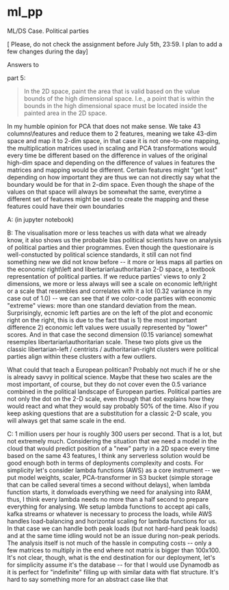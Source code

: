 # ml_pp
ML/DS Case. Political parties

[ Please, do not check the assignment before July 5th, 23:59. I plan to add a few changes during the day]


Answers to 

part 5:

> In the 2D space, paint the area that is valid based on the value bounds of the high dimensional space. I.e., a point that is within the bounds in the high dimensional space must be located inside the painted area in the 2D space.

In my humble opinion for PCA that does not make sense. We take 43 columns\features and reduce them to 2 features, meaning we take 43-dim space and map it to 2-dim space, in that case it is not one-to-one mapping, the multiplication matrices used in scaling and PCA transformations would every time be different based on the difference in values of the original high-dim space and depending on the difference of values in features the matrices and mapping would be different. Certain features might "get lost" depending on how important they are thus we can not directly say what the boundary would be for that in 2-dim space. Even though the shape of the values on that space will always be somewhat the same, everytime a different set of features might be used to create the mapping and these features could have their own boundaries

A: (in jupyter notebook)

B: 
The visualisation more or less teaches us with data what we already know, it also shows us the probable bias political scientists have on analysis of political parties and thier programmes. Even though the questionaire is well-constucted by political science standards, it still can not find something new we did not know before -- it more or less maps all parties on the economic right\left and libertarian\authoritarian 2-D space, a textbook representation of political parties. If we reduce parties' views to only 2 dimensions, we more or less always will see a scale on economic left/right or a scale that resembles and correlates with it a lot (0.32 variance in my case out of 1.0) -- we can see that if we color-code parties with economic "extreme" views: more than one standard deviation from the mean. Surprisingly, ecnomic left parties are on the left of the plot and economic right on the right, this is due to the fact that is 1) the most important difference 2) economic left values were usually represented by "lower" scores. And in that case the second dimension (0.15 variance) somewhat resemples libertarian\authoritarian scale. These two plots give us the classic libertarian-left / centrists / authoritarian-right clusters were political parties align within these clusters with a few outliers. 

What could that teach a European politican? Probably not much if he or she is already savvy in political science. Maybe that these two scales are the most important, of course, but they do not cover even the 0.5 variance combined in the political landscape of European parties. Political parties are not only the dot on the 2-D scale, even though that dot explains how they would react and what they would say probably 50% of the time. Also if you keep asking questions that are a substitution for a classic 2-D scale, you will always get that same scale in the end.

C:
1 million users per hour is roughly 300 users per second. That is a lot, but not extremely much. Considering the situation that we need a model in the cloud that would predict position of a "new" party in a 2D space every time based on the same 43 features, I think any serverless solution would be good enough both in terms of deployments complexity and costs. For simplicity let's consider lambda functions (AWS) as a core instrument -- we put model weights, scaler, PCA-transformer in S3 bucket (simple storage that can be called several times a second without delays), when lambda function starts, it donwloads everything we need for analysing into RAM, thus, I think every lambda needs no more than a half second to prepare everything for analysing. We setup lambda functions to accept api calls, kafka streams or whatever is necessary to process the loads, while AWS handles load-balancing and horizontal scaling for lambda functions for us. In that case we can handle both peak loads (but not hard-hard peak loads) and at the same time idling would not be an issue during non-peak periods. The analysis itself is not much of the hassle in computing costs -- only a few matrices to multiply in the end where not matrix is bigger than 100x100. It's not clear, though, what is the end destination for our deployment, let's for simplicity assume it's the database -- for that I would use Dynamodb as it is perfect for "indefinite" filling up with similar data with flat structure. It's hard to say something more for an abstract case like that